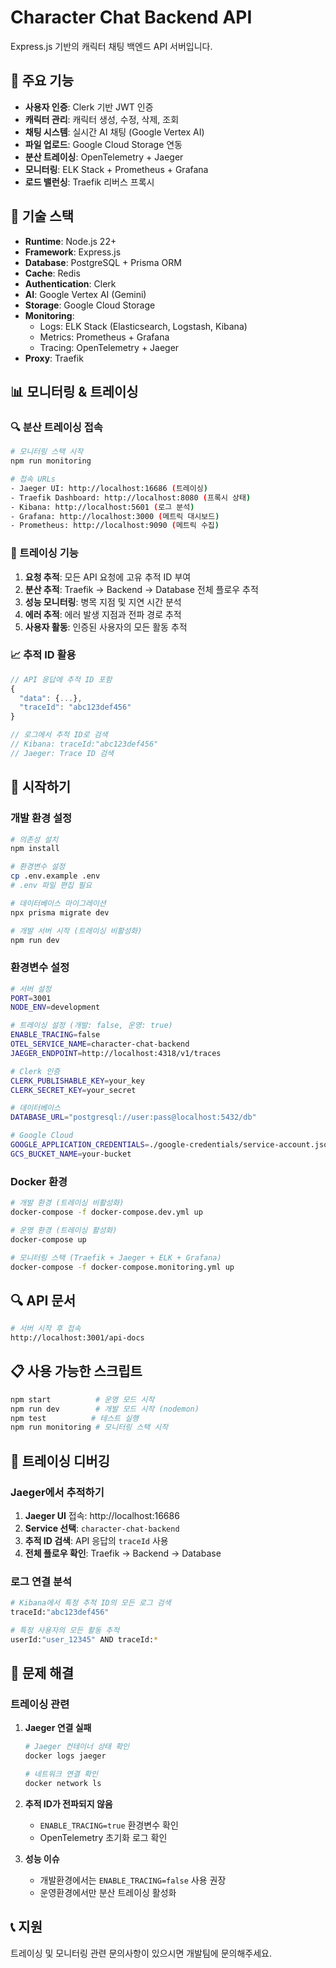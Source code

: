 # Character Chat Backend API

Express.js 기반의 캐릭터 채팅 백엔드 API 서버입니다.

## 🚀 주요 기능

- **사용자 인증**: Clerk 기반 JWT 인증
- **캐릭터 관리**: 캐릭터 생성, 수정, 삭제, 조회
- **채팅 시스템**: 실시간 AI 채팅 (Google Vertex AI)
- **파일 업로드**: Google Cloud Storage 연동
- **분산 트레이싱**: OpenTelemetry + Jaeger 
- **모니터링**: ELK Stack + Prometheus + Grafana
- **로드 밸런싱**: Traefik 리버스 프록시

## 🔧 기술 스택

- **Runtime**: Node.js 22+
- **Framework**: Express.js
- **Database**: PostgreSQL + Prisma ORM
- **Cache**: Redis
- **Authentication**: Clerk
- **AI**: Google Vertex AI (Gemini)
- **Storage**: Google Cloud Storage
- **Monitoring**: 
  - Logs: ELK Stack (Elasticsearch, Logstash, Kibana)
  - Metrics: Prometheus + Grafana
  - Tracing: OpenTelemetry + Jaeger
- **Proxy**: Traefik

## 📊 모니터링 & 트레이싱

### 🔍 분산 트레이싱 접속

```bash
# 모니터링 스택 시작
npm run monitoring

# 접속 URLs
- Jaeger UI: http://localhost:16686 (트레이싱)
- Traefik Dashboard: http://localhost:8080 (프록시 상태)
- Kibana: http://localhost:5601 (로그 분석)
- Grafana: http://localhost:3000 (메트릭 대시보드)
- Prometheus: http://localhost:9090 (메트릭 수집)
```

### 🎯 트레이싱 기능

1. **요청 추적**: 모든 API 요청에 고유 추적 ID 부여
2. **분산 추적**: Traefik → Backend → Database 전체 플로우 추적
3. **성능 모니터링**: 병목 지점 및 지연 시간 분석
4. **에러 추적**: 에러 발생 지점과 전파 경로 추적
5. **사용자 활동**: 인증된 사용자의 모든 활동 추적

### 📈 추적 ID 활용

```javascript
// API 응답에 추적 ID 포함
{
  "data": {...},
  "traceId": "abc123def456"
}

// 로그에서 추적 ID로 검색
// Kibana: traceId:"abc123def456"
// Jaeger: Trace ID 검색
```

## 🚀 시작하기

### 개발 환경 설정

```bash
# 의존성 설치
npm install

# 환경변수 설정
cp .env.example .env
# .env 파일 편집 필요

# 데이터베이스 마이그레이션
npx prisma migrate dev

# 개발 서버 시작 (트레이싱 비활성화)
npm run dev
```

### 환경변수 설정

```bash
# 서버 설정
PORT=3001
NODE_ENV=development

# 트레이싱 설정 (개발: false, 운영: true)
ENABLE_TRACING=false
OTEL_SERVICE_NAME=character-chat-backend
JAEGER_ENDPOINT=http://localhost:4318/v1/traces

# Clerk 인증
CLERK_PUBLISHABLE_KEY=your_key
CLERK_SECRET_KEY=your_secret

# 데이터베이스
DATABASE_URL="postgresql://user:pass@localhost:5432/db"

# Google Cloud
GOOGLE_APPLICATION_CREDENTIALS=./google-credentials/service-account.json
GCS_BUCKET_NAME=your-bucket
```

### Docker 환경

```bash
# 개발 환경 (트레이싱 비활성화)
docker-compose -f docker-compose.dev.yml up

# 운영 환경 (트레이싱 활성화)
docker-compose up

# 모니터링 스택 (Traefik + Jaeger + ELK + Grafana)
docker-compose -f docker-compose.monitoring.yml up
```

## 🔍 API 문서

```bash
# 서버 시작 후 접속
http://localhost:3001/api-docs
```

## 📋 사용 가능한 스크립트

```bash
npm start          # 운영 모드 시작
npm run dev        # 개발 모드 시작 (nodemon)
npm test          # 테스트 실행
npm run monitoring # 모니터링 스택 시작
```

## 🐛 트레이싱 디버깅

### Jaeger에서 추적하기

1. **Jaeger UI** 접속: http://localhost:16686
2. **Service 선택**: `character-chat-backend`
3. **추적 ID 검색**: API 응답의 `traceId` 사용
4. **전체 플로우 확인**: Traefik → Backend → Database

### 로그 연결 분석

```bash
# Kibana에서 특정 추적 ID의 모든 로그 검색
traceId:"abc123def456"

# 특정 사용자의 모든 활동 추적
userId:"user_12345" AND traceId:*
```

## 🚨 문제 해결

### 트레이싱 관련

1. **Jaeger 연결 실패**
   ```bash
   # Jaeger 컨테이너 상태 확인
   docker logs jaeger
   
   # 네트워크 연결 확인
   docker network ls
   ```

2. **추적 ID가 전파되지 않음**
   - `ENABLE_TRACING=true` 환경변수 확인
   - OpenTelemetry 초기화 로그 확인

3. **성능 이슈**
   - 개발환경에서는 `ENABLE_TRACING=false` 사용 권장
   - 운영환경에서만 분산 트레이싱 활성화

## 📞 지원

트레이싱 및 모니터링 관련 문의사항이 있으시면 개발팀에 문의해주세요.

